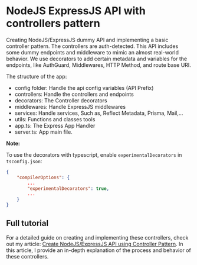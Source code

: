 # NodeJS ExpressJS API with controllers pattern

Creating NodeJS/ExpressJS dummy API and implementing a basic controller pattern. The controllers are auth-detected.
This API includes some dummy endpoints and middleware to mimic an almost real-world behavior. We use decorators to add certain metadata and variables for the endpoints, like AuthGuard, Middlewares, HTTP Method, and route base URI.

The structure of the app:

- config folder: Handle the api config variables (API Prefix)
- controllers: Handle the controllers and endpoints
- decorators: The Controller decorators
- middlewares: Handle ExpressJS middlewares
- services: Handle services, Such as, Reflect Metadata, Prisma, Mail,...
- utils: Functions and classes tools
- app.ts: The Express App Handler
- server.ts: App main file.

**Note:**

To use the decorators with typescript, enable `experimentalDecorators` in `tsconfig.json`:

```json
{
    "compilerOptions": {
        ...
        "experimentalDecorators": true,
        ...
    }
}
```

## Full tutorial

For a detailed guide on creating and implementing these controllers, check out my article: [Create NodeJS/ExpressJS API using Controller Pattern](https://mehdijai.hashnode.dev/node-exp-controller-pattern). In this article, I provide an in-depth explanation of the process and behavior of these controllers.
